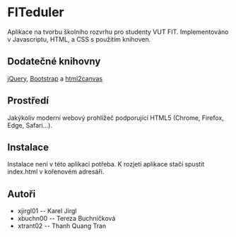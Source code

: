 # FITeduler

Aplikace na tvorbu školního rozvrhu pro studenty VUT FIT. Implementováno v Javascriptu, HTML, a CSS s použitím knihoven.

## Dodatečné knihovny
[jQuery](https://api.jquery.com/), [Bootstrap](https://getbootstrap.com/docs/5.1/getting-started/introduction/) a [html2canvas](https://html2canvas.hertzen.com/)

## Prostředí

Jakýkoliv moderní webový prohlížeč podporující HTML5 (Chrome, Firefox, Edge, Safari...).

## Instalace

Instalace není v této aplikaci potřeba. K rozjetí aplikace stačí spustit index.html v kořenovém adresáři.

## Autoři

- xjirgl01 -- Karel Jirgl
- xbuchn00 -- Tereza Buchníčková
- xtrant02 -- Thanh Quang Tran 
